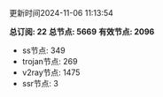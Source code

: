 更新时间2024-11-06 11:13:54

**总订阅: 22**
**总节点: 5669**
**有效节点: 2096**
- ss节点: 349
- trojan节点: 269
- v2ray节点: 1475
- ssr节点: 3
